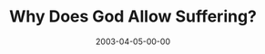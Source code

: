 ---
layout: message
category: message
series: "Go Ahead and Ask"
title: "Why Does God Allow Suffering?"
date: 2003-04-05-00-00
message_id: 231
audio: "http://s3.amazonaws.com/crossroads-media/media/legacy/mp3/GoAheadAndAsk_04-06-03_GodAllowSuffering.mp3"
audio-duration: "33:55"
explicit: "N"
---